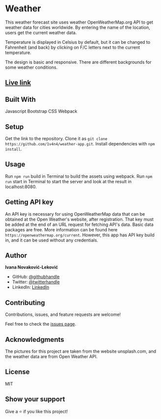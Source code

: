 # Weather
This weather forecast site uses weather OpenWeatherMap.org API to get weather data for cities worldwide. By entering the name of the location, users get the current weather data.

Temperature is displayed in Celsius by default, but it can be changed to Fahrenheit (and back) by clicking on F/C letters next to the current temperature.

The design is basic and responsive. There are different backgrounds for some weather conditions.

## [Live link](https://1v4n4.github.io/weather-app/)

## Built With

  Javascript
  Bootstrap
  CSS
  Webpack

## Setup

  Get the link to the repository.
  Clone it as `git clone https://github.com/1v4n4/weather-app.git`.
  Install  dependencies with `npm install`.

## Usage

  Run `npm run` build in  Terminal to build the assets using webpack.
  Run `npm run` start in Terminal to start the server and look at the result in localhost:8080.

## Getting API key

  An API key is necessary for using OpenWeatherMap data that can be obtained at the Open Weather's website, after registration. That key must be added at the end of an URL request for fetching API's data. Basic data packages are free. More information can be found here `https://openweathermap.org/current`.
  However, this app has API key build in, and it can be used without any credentials.

## Author
**Ivana Novaković-Leković**

- GitHub: [@githubhandle](https://github.com/1v4n4)
- Twitter: [@twitterhandle](https://twitter.com/codeIv1)
- LinkedIn: [LinkedIn](https://www.linkedin.com/in/1v4n4/)


## Contributing

Contributions, issues, and feature requests are welcome!

Feel free to check the [issues page](https://github.com/1v4n4/weather-app/issues).

## Acknowledgments
The pictures for this project are taken from the website unsplash.com, and the weather data are from Open Weather API.

## License
MIT

## Show your support

Give a ⭐️ if you like this project!



